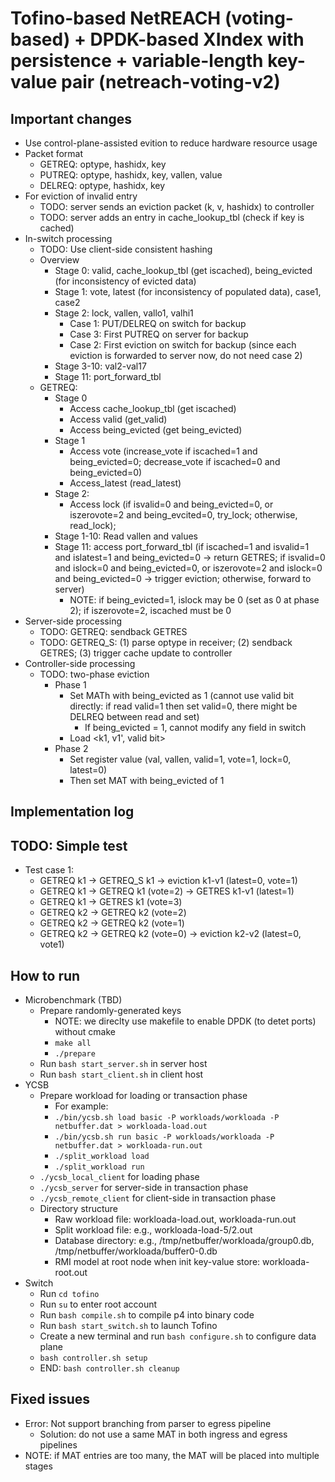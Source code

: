 # Tofino-based NetREACH (voting-based) + DPDK-based XIndex with persistence + variable-length key-value pair (netreach-voting-v2)

## Important changes

- Use control-plane-assisted evition to reduce hardware resource usage
- Packet format
	+ GETREQ: optype, hashidx, key
	+ PUTREQ: optype, hashidx, key, vallen, value
	+ DELREQ: optype, hashidx, key
- For eviction of invalid entry
	+ TODO: server sends an eviction packet (k, v, hashidx) to controller
	+ TODO: server adds an entry in cache_lookup_tbl (check if key is cached)
- In-switch processing
	+ TODO: Use client-side consistent hashing
	+ Overview	
		* Stage 0: valid, cache_lookup_tbl (get iscached), being_evicted (for inconsistency of evicted data)
		* Stage 1: vote, latest (for inconsistency of populated data), case1, case2
		* Stage 2: lock, vallen, vallo1, valhi1
			- Case 1: PUT/DELREQ on switch for backup
			- Case 3: First PUTREQ on server for backup
			- Case 2: First eviction on switch for backup (since each eviction is forwarded to server now, do not need case 2)
		* Stage 3-10: val2-val17
		* Stage 11: port_forward_tbl
	+ GETREQ: 
		* Stage 0
			- Access cache_lookup_tbl (get iscached)
			- Access valid (get_valid)
			- Access being_evicted (get being_evicted)
		* Stage 1
			- Access vote (increase_vote if iscached=1 and being_evicted=0; decrease_vote if iscached=0 and being_evicted=0)
			- Access_latest (read_latest)
		* Stage 2:
			- Access lock (if isvalid=0 and being_evicted=0, or iszerovote=2 and being_evcited=0, try_lock; otherwise, read_lock); 
		* Stage 1-10: Read vallen and values
		* Stage 11: access port_forward_tbl (if iscached=1 and isvalid=1 and islatest=1 and being_evicted=0 -> return GETRES; 
		if isvalid=0 and islock=0 and being_evicted=0, or iszerovote=2 and islock=0 and being_evicted=0 -> trigger eviction; 
		otherwise, forward to server)
			- NOTE: if being_evicted=1, islock may be 0 (set as 0 at phase 2); if iszerovote=2, iscached must be 0
- Server-side processing
	+ TODO: GETREQ: sendback GETRES
	+ TODO: GETREQ_S: (1) parse optype in receiver; (2) sendback GETRES; (3) trigger cache update to controller
- Controller-side processing
	+ TODO: two-phase eviction
		* Phase 1
			* Set MATh with being_evicted as 1 (cannot use valid bit directly: if read valid=1 then set valid=0, there might be DELREQ between read and set)
				- If being_evicted = 1, cannot modify any field in switch
			* Load <k1, v1', valid bit>
		* Phase 2
			* Set register value (val, vallen, valid=1, vote=1, lock=0, latest=0)
			* Then set MAT with being_evicted of 1

## Implementation log

## TODO: Simple test

- Test case 1: 
	+ GETREQ k1 -> GETREQ_S k1 -> eviction k1-v1 (latest=0, vote=1)
	+ GETREQ k1 -> GETREQ k1 (vote=2) -> GETRES k1-v1 (latest=1)
	+ GETREQ k1 -> GETRES k1 (vote=3)
	+ GETREQ k2 -> GETREQ k2 (vote=2)
	+ GETREQ k2 -> GETREQ k2 (vote=1)
	+ GETREQ k2 -> GETREQ k2 (vote=0) -> eviction k2-v2 (latest=0, vote1)

## How to run

- Microbenchmark (TBD)
	- Prepare randomly-generated keys
		+ NOTE: we direclty use makefile to enable DPDK (to detet ports) without cmake
		+ `make all`
		+ `./prepare`
	- Run `bash start_server.sh` in server host
	- Run `bash start_client.sh` in client host
- YCSB
	- Prepare workload for loading or transaction phase
		+ For example:
		+ `./bin/ycsb.sh load basic -P workloads/workloada -P netbuffer.dat > workloada-load.out`
		+ `./bin/ycsb.sh run basic -P workloads/workloada -P netbuffer.dat > workloada-run.out`
		+ `./split_workload load`
		+ `./split_workload run`
	- `./ycsb_local_client` for loading phase
	- `./ycsb_server` for server-side in transaction phase
	- `./ycsb_remote_client` for client-side in transaction phase
	- Directory structure
		+ Raw workload file: workloada-load.out, workloada-run.out
		+ Split workload file: e.g., workloada-load-5/2.out
		+ Database directory: e.g., /tmp/netbuffer/workloada/group0.db, /tmp/netbuffer/workloada/buffer0-0.db
		+ RMI model at root node when init key-value store: workloada-root.out
- Switch
	- Run `cd tofino`
	+ Run `su` to enter root account
	+ Run `bash compile.sh` to compile p4 into binary code
	+ Run `bash start_switch.sh` to launch Tofino
	+ Create a new terminal and run `bash configure.sh` to configure data plane
	+ `bash controller.sh setup`
	+ END: `bash controller.sh cleanup`

## Fixed issues

- Error: Not support branching from parser to egress pipeline
	+ Solution: do not use a same MAT in both ingress and egress pipelines
- NOTE: if MAT entries are too many, the MAT will be placed into multiple stages
